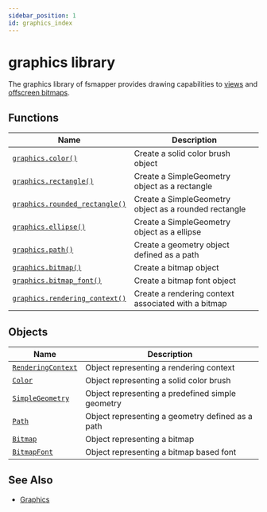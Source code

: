 ```yaml
---
sidebar_position: 1
id: graphics_index
---
```


# graphics library
The graphics library of fsmapper provides drawing capabilities to [views](/guide/virtual_instrument_panel#components-for-virtual-instrument-panel) and [offscreen bitmaps](/guide/graphics#bitmap).

## Functions
|Name|Description|
|-|-|
|[```graphics.color()```](/libs/graphics/graphics_color)|Create a solid color brush object|
|[```graphics.rectangle()```](/libs/graphics/graphics_rectangle)|Create a SimpleGeometry object as a rectangle|
|[```graphics.rounded_rectangle()```](/libs/graphics/graphics_rounded_rectangle)|Create a SimpleGeometry object as a rounded rectangle|
|[```graphics.ellipse()```](/libs/graphics/graphics_ellipse)|Create a SimpleGeometry object as a ellipse|
|[```graphics.path()```](/libs/graphics/graphics_path)|Create a geometry object defined as a path|
|[```graphics.bitmap()```](/libs/graphics/graphics_bitmap)|Create a bitmap object|
|[```graphics.bitmap_font()```](/libs/graphics/graphics_bitmap_font)|Create a bitmap font object|
|[```graphics.rendering_context()```](/libs/graphics/graphics_rendering_context)|Create a rendering context associated with a bitmap|

## Objects
|Name|Description|
|-|-|
|[```RenderingContext```](/libs/graphics/RenderingContext)|Object representing a rendering context|
|[```Color```](/libs/graphics/Color)|Object representing a solid color brush|
|[```SimpleGeometry```](/libs/graphics/SimpleGeometry)|Object representing a predefined simple geometry|
|[```Path```](/libs/graphics/Path)|Object representing a geometry defined as a path|
|[```Bitmap```](/libs/graphics/Bitmap)|Object representing a bitmap|
|[```BitmapFont```](/libs/graphics/BitmapFont)|Object representing a bitmap based font|

## See Also
- [Graphics](/guide/graphics)
